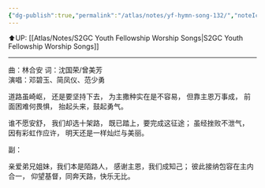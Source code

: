 ```yaml
---
{"dg-publish":true,"permalink":"/atlas/notes/yf-hymn-song-132/","noteIcon":""}
---
```


⬆️UP: [[Atlas/Notes/S2GC Youth Fellowship Worship Songs\|S2GC Youth Fellowship Worship Songs]]

---

曲：林合安
词：沈国荣/曾美芳	
演唱：邓碧玉、简凤仪、范少勇

道路虽崎岖，
还是要坚持下去，
为主撒种实在是不容易，
但靠主恩万事成，
前面困难何畏惧，
抬起头来，鼓起勇气。

谁不愿安舒，
我们却选十架路，
既已踏上，要完成这征途；
虽经挫败不泄气，
因有彩虹作应许，
明天还是一样灿烂与美丽。

副：

亲爱弟兄姐妹，我们本是陌路人，
感谢主恩，我们成知己；
彼此接纳包容在主内合一，
仰望基督，同奔天路，快乐无比。